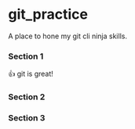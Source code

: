 # git_practice
A place to hone my git cli ninja skills.

### Section 1

:thumbsup: git is great!

### Section 2



### Section 3

